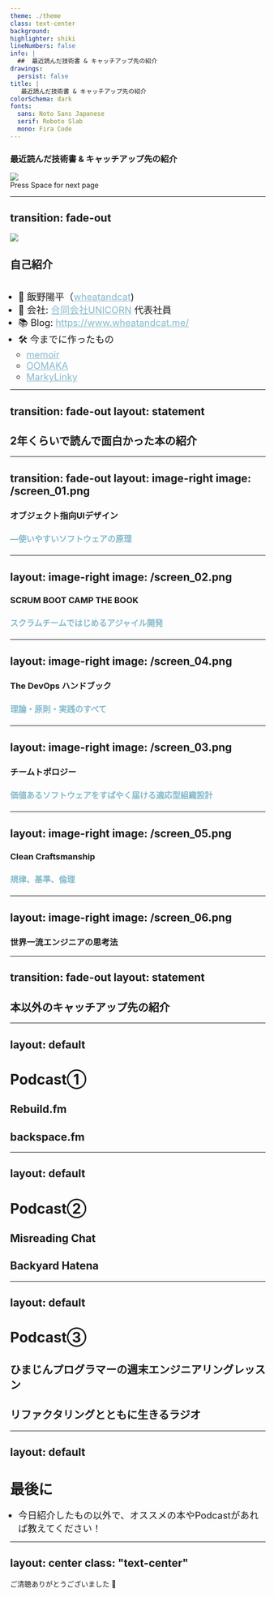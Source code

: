 ```yaml
---
theme: ./theme
class: text-center
background:
highlighter: shiki
lineNumbers: false
info: |
  ##  最近読んだ技術書 & キャッチアップ先の紹介
drawings:
  persist: false
title: |
   最近読んだ技術書 & キャッチアップ先の紹介
colorSchema: dark
fonts:
  sans: Noto Sans Japanese
  serif: Roboto Slab
  mono: Fira Code
---
```


### 最近読んだ技術書 & キャッチアップ先の紹介

<div class="flex justify-center pt-10">
  <img
    class="w-50 pt-2"
    src="/logo.svg"
  />
</div>

<div class="pt-12">
  <span @click="$slidev.nav.next" class="px-2 py-1 rounded cursor-pointer" hover="bg-white bg-opacity-10">
    Press Space for next page <carbon:arrow-right class="inline"/>
  </span>
</div>

<!--
The last comment block of each slide will be treated as slide notes. It will be visible and editable in Presenter Mode along with the slide. [Read more in the docs](https://sli.dev/guide/syntax.html#notes)
-->

---
transition: fade-out 
---

<div class="flex pb-5">
  <div class="px-5">
    <div class="rounded-full bg-white w-30 h-30 overflow-hidden border-2 border-black border-dotted border-opacity-20">
      <img
        class="w-40 pt-2"
        src="/account.png"
      />
    </div>
  </div>
  <div class="mt-11">
    <h2><b>自己紹介</b></h2>
  </div>
</div>
<br />

- 📝 飯野陽平（[wheatandcat](https://github.com/wheatandcat))
- 🏢 会社: [合同会社UNICORN](https://www.unicornllc.dev/) 代表社員
- 📚 Blog: https://www.wheatandcat.me/
- 🛠 今までに作ったもの
  - [memoir](https://memoir-lp-mvbeacmwe-wheatandcat.vercel.app/)
  - [OOMAKA](https://oomaka.vercel.app)
  - [MarkyLinky](https://github.com/wheatandcat/MarkyLinky)

<style>
ul {
  padding-left: 1rem;
  margin-top: 0.1rem;
}
li {
  @apply font-500;
  font-size:1.15rem;
}
a {
  color: #84b9cb;
  @apply font-500;
}
</style>


---
transition: fade-out 
layout: statement
---

## 2年くらいで読んで面白かった本の紹介

<style>
ul {
  padding-left: 1rem;
  margin-top: 0.1rem;
}
li {
  @apply font-300;
  font-size:1.15rem;
}
a {
  color: #84b9cb;
  @apply font-300;
}
</style>

---
transition: fade-out 
layout: image-right
image: /screen_01.png
---

### オブジェクト指向UIデザイン 
#### ―使いやすいソフトウェアの原理


<style>
h4 {
  color: #84b9cb;
  font-size: 16px !important;
}

ul {
  padding-left: 1rem;
  margin-top: 0.1rem;
}
li {
  @apply font-300;
  font-size:1.15rem;
}
a {
  color: #84b9cb;
  @apply font-300;
}
</style>

---
layout: image-right
image: /screen_02.png
---

### SCRUM BOOT CAMP THE BOOK
#### スクラムチームではじめるアジャイル開発


<style>
h4 {
  color: #84b9cb;
  font-size: 16px !important;
}

ul {
  padding-left: 1rem;
  margin-top: 0.1rem;
}
li {
  @apply font-300;
  font-size:1.15rem;
}
a {
  color: #84b9cb;
  @apply font-300;
}

p {
  color: #fff !important;
  opacity: 1 !important;
}
</style>

---
layout: image-right
image: /screen_04.png
---

### The DevOps ハンドブック
#### 理論・原則・実践のすべて


<style>
h4 {
  color: #84b9cb;
  font-size: 16px !important;
}

ul {
  padding-left: 1rem;
  margin-top: 0.1rem;
}
li {
  @apply font-300;
  font-size:1.15rem;
}
a {
  color: #84b9cb;
  @apply font-300;
}

p {
  color: #fff !important;
  opacity: 1 !important;
}
</style>


---
layout: image-right
image: /screen_03.png
---

### チームトポロジー
#### 価値あるソフトウェアをすばやく届ける適応型組織設計


<style>
h4 {
  color: #84b9cb;
  font-size: 16px !important;
}

ul {
  padding-left: 1rem;
  margin-top: 0.1rem;
}
li {
  @apply font-300;
  font-size:1.15rem;
}
a {
  color: #84b9cb;
  @apply font-300;
}

p {
  color: #fff !important;
  opacity: 1 !important;
}
</style>



---
layout: image-right
image: /screen_05.png
---

### Clean Craftsmanship
#### 規律、基準、倫理


<style>
h4 {
  color: #84b9cb;
  font-size: 16px !important;
}

ul {
  padding-left: 1rem;
  margin-top: 0.1rem;
}
li {
  @apply font-300;
  font-size:1.15rem;
}
a {
  color: #84b9cb;
  @apply font-300;
}

p {
  color: #fff !important;
  opacity: 1 !important;
}
</style>



---
layout: image-right
image: /screen_06.png
---

### 世界一流エンジニアの思考法 

<style>
h4 {
  color: #84b9cb;
  font-size: 16px !important;
}

ul {
  padding-left: 1rem;
  margin-top: 0.1rem;
}
li {
  @apply font-300;
  font-size:1.15rem;
}
a {
  color: #84b9cb;
  @apply font-300;
}

p {
  color: #fff !important;
  opacity: 1 !important;
}
</style>




---
transition: fade-out 
layout: statement
---

## 本以外のキャッチアップ先の紹介

<style>
ul {
  padding-left: 1rem;
  margin-top: 0.1rem;
}
li {
  @apply font-300;
  font-size:1.15rem;
}
a {
  color: #84b9cb;
  @apply font-300;
}
</style>


---
layout: default
---

# Podcast①

## Rebuild.fm


## backspace.fm
 

<style>
ul {
  padding-left: 1rem;
  margin-top: 0.1rem;
}
li {
  @apply font-300;
  font-size:1.15rem;
}
a {
  color: #84b9cb;
  @apply font-300;
}

p {
  color: #fff !important;
  opacity: 1 !important;
}
</style>



---
layout: default
---

# Podcast②

## Misreading Chat
 

## Backyard Hatena




<style>
ul {
  padding-left: 1rem;
  margin-top: 0.1rem;
}
li {
  @apply font-300;
  font-size:1.15rem;
}
a {
  color: #84b9cb;
  @apply font-300;
}

p {
  color: #fff !important;
  opacity: 1 !important;
}
</style>



---
layout: default
---

# Podcast③

## ひまじんプログラマーの週末エンジニアリングレッスン
 

## リファクタリングとともに生きるラジオ


<style>
ul {
  padding-left: 1rem;
  margin-top: 0.1rem;
}
li {
  @apply font-300;
  font-size:1.15rem;
}
a {
  color: #84b9cb;
  @apply font-300;
}

p {
  color: #fff !important;
  opacity: 1 !important;
}
</style>


---
layout: default
---

# 最後に
  - 今日紹介したもの以外で、オススメの本やPodcastがあれば教えてください！
<style>
ul {
  padding-left: 1rem;
  margin-top: 0.1rem;
}
li {
  @apply font-300;
  font-size:1.15rem;
}
a {
  color: #84b9cb;
  @apply font-300;
}
p {
  color: #fff !important;
  opacity: 1 !important;
}
</style>

---
layout: center
class: "text-center"
---

<div class="text-2xl font-700 text-enter w-full">
  <div>ご清聴ありがとうございました 🎉 </div>
</div>

<style>
.main {
  display: flex;
  height: 80%;
  width: 100%;
  justify-content: center;
  align-items: center;
  color: #46AE35;
}
</style>
